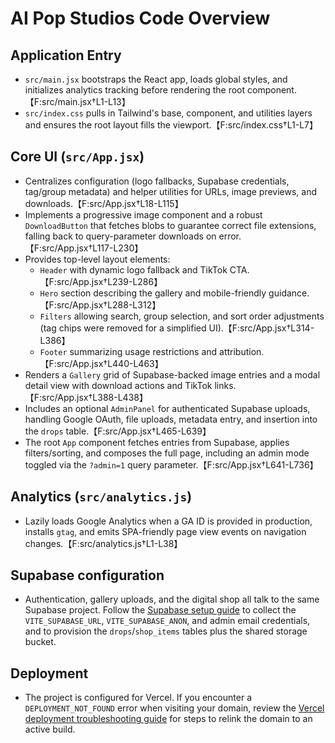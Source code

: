 # AI Pop Studios Code Overview

## Application Entry
- `src/main.jsx` bootstraps the React app, loads global styles, and initializes analytics tracking before rendering the root component.【F:src/main.jsx†L1-L13】
- `src/index.css` pulls in Tailwind's base, component, and utilities layers and ensures the root layout fills the viewport.【F:src/index.css†L1-L7】

## Core UI (`src/App.jsx`)
- Centralizes configuration (logo fallbacks, Supabase credentials, tag/group metadata) and helper utilities for URLs, image previews, and downloads.【F:src/App.jsx†L18-L115】
- Implements a progressive image component and a robust `DownloadButton` that fetches blobs to guarantee correct file extensions, falling back to query-parameter downloads on error.【F:src/App.jsx†L117-L230】
- Provides top-level layout elements:
  - `Header` with dynamic logo fallback and TikTok CTA.【F:src/App.jsx†L239-L286】
  - `Hero` section describing the gallery and mobile-friendly guidance.【F:src/App.jsx†L288-L312】
  - `Filters` allowing search, group selection, and sort order adjustments (tag chips were removed for a simplified UI).【F:src/App.jsx†L314-L386】
  - `Footer` summarizing usage restrictions and attribution.【F:src/App.jsx†L440-L463】
- Renders a `Gallery` grid of Supabase-backed image entries and a modal detail view with download actions and TikTok links.【F:src/App.jsx†L388-L438】
- Includes an optional `AdminPanel` for authenticated Supabase uploads, handling Google OAuth, file uploads, metadata entry, and insertion into the `drops` table.【F:src/App.jsx†L465-L639】
- The root `App` component fetches entries from Supabase, applies filters/sorting, and composes the full page, including an admin mode toggled via the `?admin=1` query parameter.【F:src/App.jsx†L641-L736】

## Analytics (`src/analytics.js`)
- Lazily loads Google Analytics when a GA ID is provided in production, installs `gtag`, and emits SPA-friendly page view events on navigation changes.【F:src/analytics.js†L1-L38】

## Supabase configuration
- Authentication, gallery uploads, and the digital shop all talk to the same Supabase project. Follow the [Supabase setup guide](./SUPABASE_SETUP.md) to collect the `VITE_SUPABASE_URL`, `VITE_SUPABASE_ANON`, and admin email credentials, and to provision the `drops`/`shop_items` tables plus the shared storage bucket.

## Deployment
- The project is configured for Vercel. If you encounter a `DEPLOYMENT_NOT_FOUND` error when visiting your domain, review the [Vercel deployment troubleshooting guide](./VERCEL_DEPLOYMENT.md) for steps to relink the domain to an active build.

